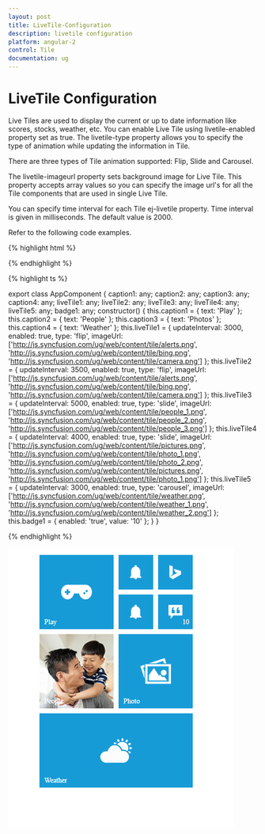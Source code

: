 ```yaml
---
layout: post
title: LiveTile-Configuration
description: livetile configuration
platform: angular-2
control: Tile
documentation: ug
---
```


# LiveTile Configuration

Live Tiles are used to display the current or up to date information like scores, stocks, weather, etc. You can enable Live Tile using livetile-enabled property set as true. The livetile-type property allows you to specify the type of animation while updating the information in Tile. 

There are three types of Tile animation supported: Flip, Slide and Carousel.

The livetile-imageurl property sets background image for Live Tile. This property accepts array values so you can specify the image url's for all the Tile components that are used in single Live Tile. 

You can specify time interval for each Tile ej-livetile property. Time interval is given in milliseconds. The default value is 2000.

Refer to the following code examples.

{% highlight html %}

<div class="e-tile-group">
    <div class="e-tile-column">
        <ej-tile id="tile6" tilesize="medium" imageposition="center" imageurl='http://js.syncfusion.com/ug/web/content/tile/games.png' [caption]="caption1">
        </ej-tile>
        <div class="e-tile-small-col-2">
            <ej-tile id="tile2" imageposition="center" tilesize="small" imageurl='http://js.syncfusion.com/ug/web/content/tile/alerts.png'>
            </ej-tile>
            <ej-tile id="tile3" imageposition="center" [livetile]="liveTile1" tilesize="small">
            </ej-tile>
            <ej-tile id="tile4" [livetile]="liveTile2" tilesize="small">
            </ej-tile>
            <ej-tile id="tile5" tilesize="small" [badge]="badge1" imageposition="center" imageurl='http://js.syncfusion.com/ug/web/content/tile/messages.png'>
            </ej-tile>
        </div>
        <ej-tile id="tile6" tilesize="medium" imageposition="fill" [livetile]="liveTile3" [caption]="caption2">
        </ej-tile>
        <ej-tile id="tile7" tilesize="medium" imageposition="center" [livetile]="liveTile4" [caption]="caption3">
        </ej-tile>
        <ej-tile id="tile8" tilesize="wide" imageposition="center" [livetile]="liveTile5" [caption]="caption4">
        </ej-tile>
    </div>
</div>

{% endhighlight %}

{% highlight ts %}    
   
export class AppComponent {
    caption1: any;
    caption2: any;
    caption3: any;
    caption4: any;
    liveTile1: any;
    liveTile2: any;
    liveTile3: any;
    liveTile4: any;
    liveTile5: any;
    badge1: any;
    constructor() {
        this.caption1 = { text: 'Play' };
        this.caption2 = { text: 'People' };
        this.caption3 = { text: 'Photos' };
        this.caption4 = { text: 'Weather' };
        this.liveTile1 = {
            updateInterval: 3000, enabled: true, type: 'flip', imageUrl: ['http://js.syncfusion.com/ug/web/content/tile/alerts.png',
                'http://js.syncfusion.com/ug/web/content/tile/bing.png', 'http://js.syncfusion.com/ug/web/content/tile/camera.png']
        };
        this.liveTile2 = {
            updateInterval: 3500, enabled: true, type: 'flip',
            imageUrl: ['http://js.syncfusion.com/ug/web/content/tile/alerts.png', 'http://js.syncfusion.com/ug/web/content/tile/bing.png', 'http://js.syncfusion.com/ug/web/content/tile/camera.png']
        };
        this.liveTile3 = {
            updateInterval: 5000, enabled: true, type: 'slide',
            imageUrl: ['http://js.syncfusion.com/ug/web/content/tile/people_1.png', 'http://js.syncfusion.com/ug/web/content/tile/people_2.png', 'http://js.syncfusion.com/ug/web/content/tile/people_3.png']
        };
        this.liveTile4 = {
            updateInterval: 4000, enabled: true, type: 'slide',
            imageUrl: ['http://js.syncfusion.com/ug/web/content/tile/pictures.png', 'http://js.syncfusion.com/ug/web/content/tile/photo_1.png', 'http://js.syncfusion.com/ug/web/content/tile/photo_2.png',
                'http://js.syncfusion.com/ug/web/content/tile/pictures.png', 'http://js.syncfusion.com/ug/web/content/tile/photo_1.png']
        };
        this.liveTile5 = {
            updateInterval: 3000, enabled: true, type: 'carousel',
            imageUrl: ['http://js.syncfusion.com/ug/web/content/tile/weather.png', 'http://js.syncfusion.com/ug/web/content/tile/weather_1.png', 'http://js.syncfusion.com/ug/web/content/tile/weather_2.png']
        };
        this.badge1 = { enabled: 'true', value: '10' };
    }
}

{% endhighlight %}

![](LiveTile_images/livetile_image.png)